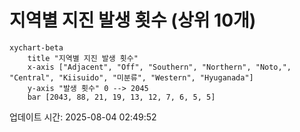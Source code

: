 # 지역별 지진 발생 횟수 (상위 10개)

```mermaid
xychart-beta
    title "지역별 지진 발생 횟수"
    x-axis ["Adjacent", "Off", "Southern", "Northern", "Noto,", "Central", "Kiisuido", "미분류", "Western", "Hyuganada"]
    y-axis "발생 횟수" 0 --> 2045
    bar [2043, 88, 21, 19, 13, 12, 7, 6, 5, 5]
```

업데이트 시간: 2025-08-04 02:49:52
